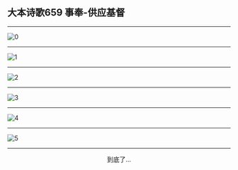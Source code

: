 
## 大本诗歌659 事奉-供应基督
        
<div id="aplayer0"></div>

---

<img alt="0" data-original="https://cdn.jsdelivr.net/gh/k34869/shi/data/d0657/0">

---

<img alt="1" data-original="https://cdn.jsdelivr.net/gh/k34869/shi/data/d0657/1">

---

<img alt="2" data-original="https://cdn.jsdelivr.net/gh/k34869/shi/data/d0657/2">

---

<img alt="3" data-original="https://cdn.jsdelivr.net/gh/k34869/shi/data/d0657/3">

---

<img alt="4" data-original="https://cdn.jsdelivr.net/gh/k34869/shi/data/d0657/4">

---

<img alt="5" data-original="https://cdn.jsdelivr.net/gh/k34869/shi/data/d0657/5">

---

<p style="text-align: center">到底了...</p>

<script src="/js/dist-view.js"></script>

<script>
MAIN.id = 'd0657';
        
const ap0 = new APlayer({
    container: document.getElementById('aplayer0'),
    volume: 1,
    loop: 'none',
    preload: 'none',
    audio: [{
        name: '大本诗歌659.mp3',
        artist: '大本诗歌',
        url: 'https://res.wx.qq.com/voice/getvoice?mediaid=MzI0NTk3MDM5M18yMjQ3NDk1OTc4',
        cover: '/favicon'
    }]
});
</script>
